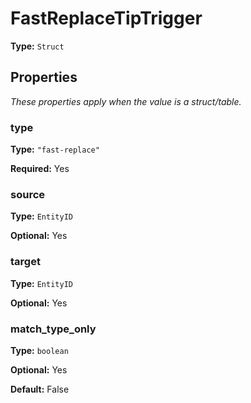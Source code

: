 # FastReplaceTipTrigger

**Type:** `Struct`

## Properties

*These properties apply when the value is a struct/table.*

### type

**Type:** `"fast-replace"`

**Required:** Yes

### source

**Type:** `EntityID`

**Optional:** Yes

### target

**Type:** `EntityID`

**Optional:** Yes

### match_type_only

**Type:** `boolean`

**Optional:** Yes

**Default:** False

